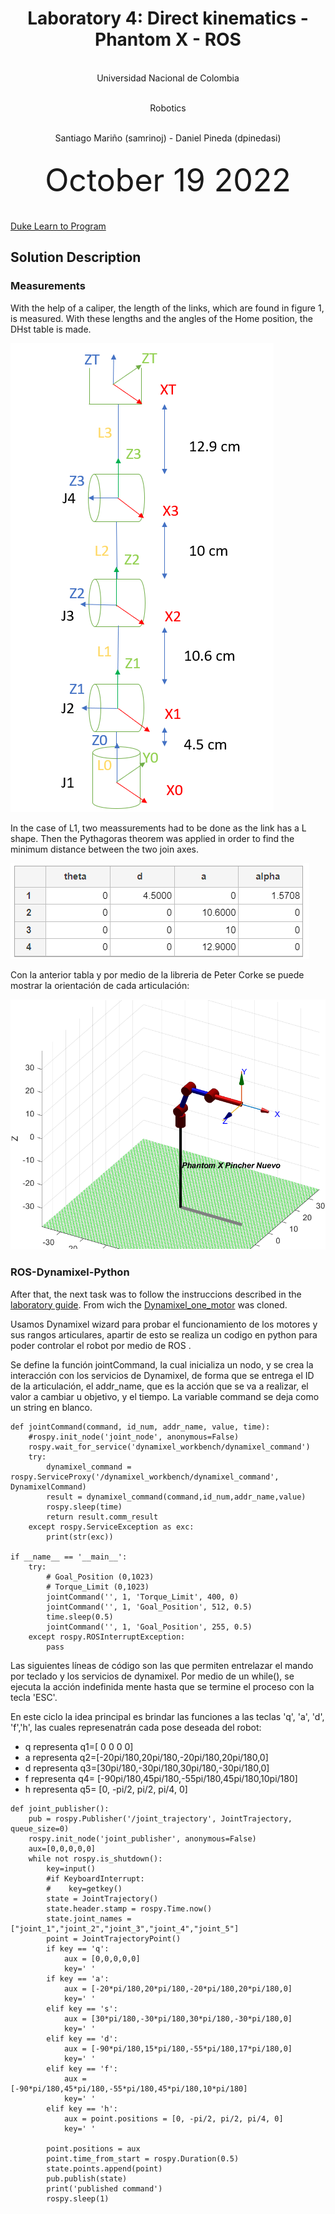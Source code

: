 <h1 align="center"; style="text-align:center;">Laboratory 4: Direct kinematics - Phantom X - ROS</h1>
<p align="center";style="font-size:50px; text-align:center; line-height : 50px;  margin-top : 0; margin-bottom : 0; "> <br> Universidad Nacional de Colombia</p>
<p align="center";style="font-size:50px; text-align:center; line-height : 50px;  margin-top : 0; margin-bottom : 0; "> <br> Robotics</p>
<p align="center";style="font-size:50px; text-align:center; line-height : 40px;  margin-top : 0; margin-bottom : 0; "> <br> Santiago Mariño (samrinoj) - Daniel Pineda (dpinedasi)</p>


<p align="center"; style="font-size:50px; text-align:center; line-height : 30px; margin-top : 0; "> <br>October 19  2022</p>

<a href="http://www.dukelearntoprogram.com/" target="blank_">Duke Learn to Program </a>


## Solution Description

### Measurements
With the help of a caliper, the length of the links, which are found in figure 1, is measured. With these lengths and the angles of the Home position, the DHst table is made.

![Measurements](https://github.com/dpinedasi/Lab4Rob/blob/main/imagenes/LINKS.png)

In the case of L1, two meassurements had to be done as the link has a L shape. Then the Pythagoras theorem was applied in order to find the minimum distance between the two join axes.

![DH parameters](https://github.com/dpinedasi/Lab4Rob/blob/main/imagenes/dhstd.png)

Con la anterior tabla y por medio de la libreria de Peter Corke se puede mostrar la orientación de cada articulación:

![Home position](https://github.com/dpinedasi/Lab4Rob/blob/main/imagenes/q1PC.png)

### ROS-Dynamixel-Python

After that, the next task was to follow the instruccions described in the <a href="https://github.com/fegonzalez7/rob_unal_clase3" target="blank_">laboratory guide</a>. From wich the <a href="https://github.com/fegonzalez7/dynamixel_one_motor.git" target="blank_">Dynamixel_one_motor</a> was cloned. 

Usamos Dynamixel wizard para probar el funcionamiento de los motores y sus rangos articulares, apartir de esto se realiza un codigo en python para poder controlar el robot por medio de ROS .

Se define la función jointCommand, la cual inicializa un nodo, y se crea la interacción con los servicios de Dynamixel, de forma que se entrega el ID de la articulación, el addr_name, que es la acción que se va a realizar, el valor a cambiar u objetivo, y el tiempo. La variable command se deja como un string en blanco. 

```
def jointCommand(command, id_num, addr_name, value, time):
    #rospy.init_node('joint_node', anonymous=False)
    rospy.wait_for_service('dynamixel_workbench/dynamixel_command')
    try:        
        dynamixel_command = rospy.ServiceProxy('/dynamixel_workbench/dynamixel_command', DynamixelCommand)
        result = dynamixel_command(command,id_num,addr_name,value)
        rospy.sleep(time)
        return result.comm_result
    except rospy.ServiceException as exc:
        print(str(exc))

if __name__ == '__main__':
    try:
        # Goal_Position (0,1023)
        # Torque_Limit (0,1023)
        jointCommand('', 1, 'Torque_Limit', 400, 0)
        jointCommand('', 1, 'Goal_Position', 512, 0.5)
        time.sleep(0.5)
        jointCommand('', 1, 'Goal_Position', 255, 0.5)
    except rospy.ROSInterruptException:
        pass
```

Las siguientes líneas de código son las que permiten entrelazar el mando por teclado y los servicios de dynamixel. Por medio de un while(), se ejecuta la acción indefinida mente hasta que se termine el proceso con la tecla 'ESC'. 

En este ciclo la idea principal es brindar las funciones a las teclas 'q', 'a', 'd', 'f','h', las cuales represenatrán cada pose deseada del robot:
* q representa q1=[ 0 0 0 0]
* a representa q2=[-20pi/180,20pi/180,-20pi/180,20pi/180,0]
* d representa q3=[30pi/180,-30pi/180,30pi/180,-30pi/180,0]
* f representa q4= [-90pi/180,45pi/180,-55pi/180,45pi/180,10pi/180] 
* h representa q5= [0, -pi/2, pi/2, pi/4, 0]   

```
def joint_publisher():
    pub = rospy.Publisher('/joint_trajectory', JointTrajectory, queue_size=0)
    rospy.init_node('joint_publisher', anonymous=False)
    aux=[0,0,0,0,0]
    while not rospy.is_shutdown():
        key=input()
        #if KeyboardInterrupt:
        #    key=getkey()
        state = JointTrajectory()
        state.header.stamp = rospy.Time.now()
        state.joint_names = ["joint_1","joint_2","joint_3","joint_4","joint_5"]
        point = JointTrajectoryPoint()
        if key == 'q':
            aux = [0,0,0,0,0]
            key=' '
        if key == 'a':
            aux = [-20*pi/180,20*pi/180,-20*pi/180,20*pi/180,0]
            key=' '
        elif key == 's':
            aux = [30*pi/180,-30*pi/180,30*pi/180,-30*pi/180,0]
            key=' '
        elif key == 'd':
            aux = [-90*pi/180,15*pi/180,-55*pi/180,17*pi/180,0]
            key=' '
        elif key == 'f':
            aux = [-90*pi/180,45*pi/180,-55*pi/180,45*pi/180,10*pi/180]   
            key=' ' 
        elif key == 'h':
            aux = point.positions = [0, -pi/2, pi/2, pi/4, 0]    
            key=' '     

        point.positions = aux   
        point.time_from_start = rospy.Duration(0.5)
        state.points.append(point)
        pub.publish(state)
        print('published command')
        rospy.sleep(1)
```


